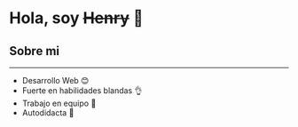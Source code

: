 # Hola, soy ~~Henry~~ 👋 

## Sobre mi
---
* Desarrollo Web :blush:
* Fuerte en habilidades blandas :ok_hand:
* Trabajo en equipo :wave:
* Autodidacta :page_with_curl:
